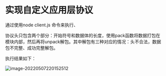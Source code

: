 # 实现自定义应用层协议

通过使用node client.js 命令来执行、

协议头只包含两个部分：开始符号和数据体的长度，使用pack函数将数据打包在模块内部，然后再将unpack解包。其中解包有三种对应的情况：头不合法，数据包不完整、成功完整解包。

执行结果如下：

![image-20220507220152512](http://zengziru-submit.oss-cn-beijing.aliyuncs.com/img/image-20220507220152512.png)